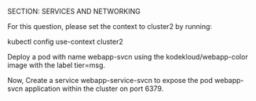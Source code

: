 SECTION: SERVICES AND NETWORKING

For this question, please set the context to cluster2 by running:


kubectl config use-context cluster2



Deploy a pod with name webapp-svcn using the kodekloud/webapp-color image with the label tier=msg.



Now, Create a service webapp-service-svcn to expose the pod webapp-svcn application within the cluster on port 6379.